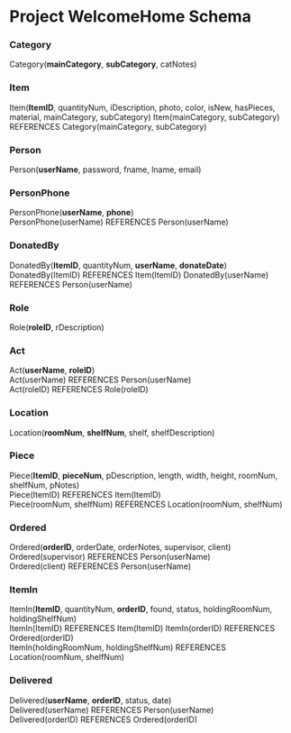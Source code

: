 # Project WelcomeHome Schema

### Category
Category(**mainCategory**, **subCategory**, catNotes)

### Item
Item(**ItemID**, quantityNum, iDescription, photo, color, isNew, hasPieces, material, mainCategory, subCategory)
Item(mainCategory, subCategory) REFERENCES Category(mainCategory, subCategory)

### Person
Person(**userName**, password, fname, lname, email)

### PersonPhone
PersonPhone(**userName**, **phone**)  
PersonPhone(userName) REFERENCES Person(userName)

### DonatedBy
DonatedBy(**ItemID**, quantityNum, **userName**, **donateDate**)  
DonatedBy(ItemID) REFERENCES Item(ItemID)
DonatedBy(userName) REFERENCES Person(userName)

### Role
Role(**roleID**, rDescription)

### Act
Act(**userName**, **roleID**)  
Act(userName) REFERENCES Person(userName)  
Act(roleID) REFERENCES Role(roleID)

### Location
Location(**roomNum**, **shelfNum**, shelf, shelfDescription)

### Piece
Piece(**ItemID**, **pieceNum**, pDescription, length, width, height, roomNum, shelfNum, pNotes)  
Piece(ItemID) REFERENCES Item(ItemID)  
Piece(roomNum, shelfNum) REFERENCES Location(roomNum, shelfNum)

### Ordered
Ordered(**orderID**, orderDate, orderNotes, supervisor, client)  
Ordered(supervisor) REFERENCES Person(userName)  
Ordered(client) REFERENCES Person(userName)

### ItemIn
ItemIn(**ItemID**, quantityNum, **orderID**, found, status, holdingRoomNum, holdingShelfNum)  
ItemIn(ItemID) REFERENCES Item(ItemID)
ItemIn(orderID) REFERENCES Ordered(orderID)  
ItemIn(holdingRoomNum, holdingShelfNum) REFERENCES Location(roomNum, shelfNum)

### Delivered
Delivered(**userName**, **orderID**, status, date)  
Delivered(userName) REFERENCES Person(userName)  
Delivered(orderID) REFERENCES Ordered(orderID)
